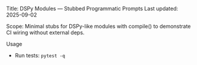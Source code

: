 Title: DSPy Modules — Stubbed Programmatic Prompts
Last updated: 2025-09-02

Scope: Minimal stubs for DSPy-like modules with compile() to demonstrate CI wiring without external deps.

Usage
- Run tests: `pytest -q`
